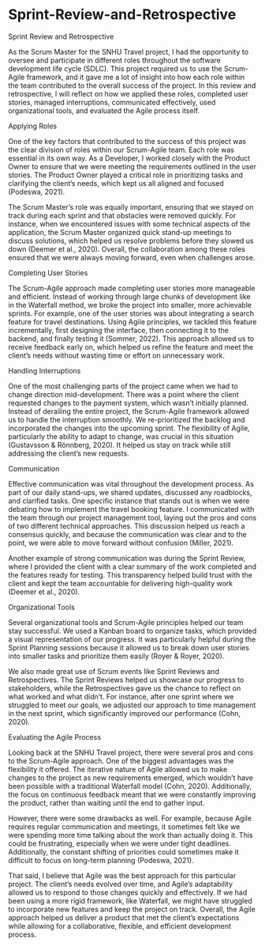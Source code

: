 # Sprint-Review-and-Retrospective

Sprint Review and Retrospective  

As the Scrum Master for the SNHU Travel project, I had the opportunity to oversee and participate in different roles throughout the software development life cycle (SDLC). This project required us to use the Scrum-Agile framework, and it gave me a lot of insight into how each role within the team contributed to the overall success of the project. In this review and retrospective, I will reflect on how we applied these roles, completed user stories, managed interruptions, communicated effectively, used organizational tools, and evaluated the Agile process itself. 

Applying Roles 

One of the key factors that contributed to the success of this project was the clear division of roles within our Scrum-Agile team. Each role was essential in its own way. As a Developer, I worked closely with the Product Owner to ensure that we were meeting the requirements outlined in the user stories. The Product Owner played a critical role in prioritizing tasks and clarifying the client’s needs, which kept us all aligned and focused (Podeswa, 2021). 

The Scrum Master’s role was equally important, ensuring that we stayed on track during each sprint and that obstacles were removed quickly. For instance, when we encountered issues with some technical aspects of the application, the Scrum Master organized quick stand-up meetings to discuss solutions, which helped us resolve problems before they slowed us down (Deemer et al., 2020). Overall, the collaboration among these roles ensured that we were always moving forward, even when challenges arose. 

Completing User Stories 

The Scrum-Agile approach made completing user stories more manageable and efficient. Instead of working through large chunks of development like in the Waterfall method, we broke the project into smaller, more achievable sprints. For example, one of the user stories was about integrating a search feature for travel destinations. Using Agile principles, we tackled this feature incrementally, first designing the interface, then connecting it to the backend, and finally testing it (Sommer, 2022). This approach allowed us to receive feedback early on, which helped us refine the feature and meet the client’s needs without wasting time or effort on unnecessary work. 

Handling Interruptions 

One of the most challenging parts of the project came when we had to change direction mid-development. There was a point where the client requested changes to the payment system, which wasn’t initially planned. Instead of derailing the entire project, the Scrum-Agile framework allowed us to handle the interruption smoothly. We re-prioritized the backlog and incorporated the changes into the upcoming sprint. The flexibility of Agile, particularly the ability to adapt to change, was crucial in this situation (Gustavsson & Rönnberg, 2020). It helped us stay on track while still addressing the client’s new requests. 

Communication 

Effective communication was vital throughout the development process. As part of our daily stand-ups, we shared updates, discussed any roadblocks, and clarified tasks. One specific instance that stands out is when we were debating how to implement the travel booking feature. I communicated with the team through our project management tool, laying out the pros and cons of two different technical approaches. This discussion helped us reach a consensus quickly, and because the communication was clear and to the point, we were able to move forward without confusion (Miller, 2021). 

Another example of strong communication was during the Sprint Review, where I provided the client with a clear summary of the work completed and the features ready for testing. This transparency helped build trust with the client and kept the team accountable for delivering high-quality work (Deemer et al., 2020). 

Organizational Tools 

Several organizational tools and Scrum-Agile principles helped our team stay successful. We used a Kanban board to organize tasks, which provided a visual representation of our progress. It was particularly helpful during the Sprint Planning sessions because it allowed us to break down user stories into smaller tasks and prioritize them easily (Royer & Royer, 2020). 

We also made great use of Scrum events like Sprint Reviews and Retrospectives. The Sprint Reviews helped us showcase our progress to stakeholders, while the Retrospectives gave us the chance to reflect on what worked and what didn’t. For instance, after one sprint where we struggled to meet our goals, we adjusted our approach to time management in the next sprint, which significantly improved our performance (Cohn, 2020). 

 

 

Evaluating the Agile Process 

Looking back at the SNHU Travel project, there were several pros and cons to the Scrum-Agile approach. One of the biggest advantages was the flexibility it offered. The iterative nature of Agile allowed us to make changes to the project as new requirements emerged, which wouldn’t have been possible with a traditional Waterfall model (Cohn, 2020). Additionally, the focus on continuous feedback meant that we were constantly improving the product, rather than waiting until the end to gather input. 

However, there were some drawbacks as well. For example, because Agile requires regular communication and meetings, it sometimes felt like we were spending more time talking about the work than actually doing it. This could be frustrating, especially when we were under tight deadlines. Additionally, the constant shifting of priorities could sometimes make it difficult to focus on long-term planning (Podeswa, 2021). 

That said, I believe that Agile was the best approach for this particular project. The client’s needs evolved over time, and Agile’s adaptability allowed us to respond to those changes quickly and effectively. If we had been using a more rigid framework, like Waterfall, we might have struggled to incorporate new features and keep the project on track. Overall, the Agile approach helped us deliver a product that met the client’s expectations while allowing for a collaborative, flexible, and efficient development process. 
